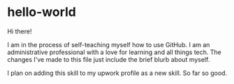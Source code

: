 # hello-world

Hi there!

I am in the process of self-teaching myself how to use GitHub.  I am an administrative professional with a love for learning and all things tech.  The changes I've made to this file just include the brief blurb about myself.

I plan on adding this skill to my upwork profile as a new skill.  So far so good.

